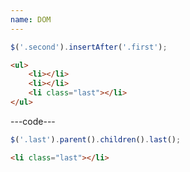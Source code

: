 ```yaml
---
name: DOM
---
```


```javascript
$('.second').insertAfter('.first');
```

```html
<ul>
	<li></li>
	<li></li>
	<li class="last"></li>
</ul>
```

---code---

```javascript
$('.last').parent().children().last();
```

```html
<li class="last"></li>
```